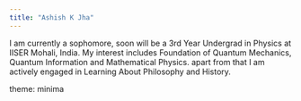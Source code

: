 ```yaml
---
title: "Ashish K Jha"
---
```


I am currently a sophomore, soon will be a 3rd Year Undergrad in Physics at IISER Mohali, India. My interest includes Foundation of Quantum Mechanics, Quantum Information and Mathematical Physics. apart from that I am actively engaged in Learning About Philosophy and History.

theme: minima

